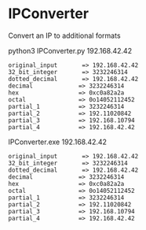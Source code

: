 # IPConverter
Convert an IP to additional formats


python3 IPConverter.py 192.168.42.42

```
original_input       => 192.168.42.42
32_bit_integer       => 3232246314
dotted_decimal       => 192.168.42.42
decimal             => 3232246314
hex                 => 0xc0a82a2a
octal               => 0o14052112452
partial_1           => 3232246314
partial_2           => 192.11020842
partial_3           => 192.168.10794
partial_4           => 192.168.42.42
```



IPConverter.exe 192.168.42.42

```
original_input       => 192.168.42.42
32_bit_integer       => 3232246314
dotted_decimal       => 192.168.42.42
decimal             => 3232246314
hex                 => 0xc0a82a2a
octal               => 0o14052112452
partial_1           => 3232246314
partial_2           => 192.11020842
partial_3           => 192.168.10794
partial_4           => 192.168.42.42
```
